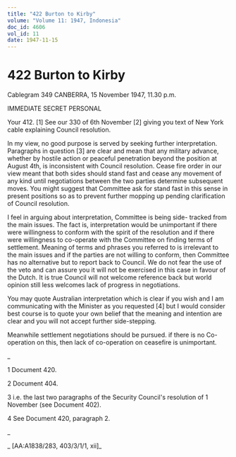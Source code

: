 ```yaml
---
title: "422 Burton to Kirby"
volume: "Volume 11: 1947, Indonesia"
doc_id: 4606
vol_id: 11
date: 1947-11-15
---
```


# 422 Burton to Kirby

Cablegram 349 CANBERRA, 15 November 1947, 11.30 p.m.

IMMEDIATE SECRET PERSONAL

Your 412. [1] See our 330 of 6th November [2] giving you text of New York cable explaining Council resolution.

In my view, no good purpose is served by seeking further interpretation. Paragraphs in question [3] are clear and mean that any military advance, whether by hostile action or peaceful penetration beyond the position at August 4th, is inconsistent with Council resolution. Cease fire order in our view meant that both sides should stand fast and cease any movement of any kind until negotiations between the two parties determine subsequent moves. You might suggest that Committee ask for stand fast in this sense in present positions so as to prevent further mopping up pending clarification of Council resolution.

I feel in arguing about interpretation, Committee is being side- tracked from the main issues. The fact is, interpretation would be unimportant if there were willingness to conform with the spirit of the resolution and if there were willingness to co-operate with the Committee on finding terms of settlement. Meaning of terms and phrases you referred to is irrelevant to the main issues and if the parties are not willing to conform, then Committee has no alternative but to report back to Council. We do not fear the use of the veto and can assure you it will not be exercised in this case in favour of the Dutch. It is true Council will not welcome reference back but world opinion still less welcomes lack of progress in negotiations.

You may quote Australian interpretation which is clear if you wish and I am communicating with the Minister as you requested [4] but I would consider best course is to quote your own belief that the meaning and intention are clear and you will not accept further side-stepping.

Meanwhile settlement negotiations should be pursued. if there is no Co-operation on this, then lack of co-operation on ceasefire is unimportant.

_

1 Document 420.

2 Document 404.

3 i.e. the last two paragraphs of the Security Council's resolution of 1 November (see Document 402).

4 See Document 420, paragraph 2.

_

_ [AA:A1838/283, 403/3/1/1, xii]_
